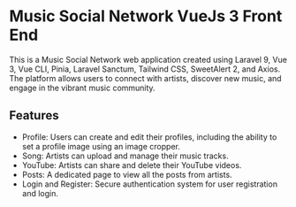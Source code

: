 # Music Social Network VueJs 3 Front End

This is a Music Social Network web application created using Laravel 9, Vue 3, Vue CLI, Pinia, Laravel Sanctum, Tailwind CSS, SweetAlert 2, and Axios. The platform allows users to connect with artists, discover new music, and engage in the vibrant music community.

## Features
- Profile: Users can create and edit their profiles, including the ability to set a profile image using an image cropper.
- Song: Artists can upload and manage their music tracks.
- YouTube: Artists can share and delete their YouTube videos.
- Posts: A dedicated page to view all the posts from artists.
- Login and Register: Secure authentication system for user registration and login.
